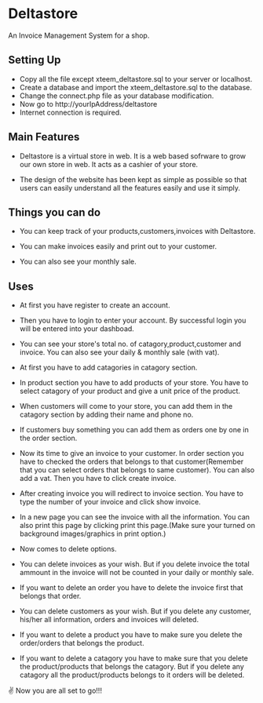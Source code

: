 # Deltastore
An Invoice Management System for a shop.

## Setting Up
  * Copy all the file except xteem_deltastore.sql to your server or localhost.
  * Create a database and import the xteem_deltastore.sql to the database.
  * Change the connect.php file as your database modification.
  * Now go to http://yourIpAddress/deltastore
  * Internet connection is required.
  
## Main Features
- Deltastore is a virtual store in web. It is a web based sofrware to grow our own store in web. It acts as a cashier of your store.

- The design of the website has been kept as simple as possible so that users can easily understand all the features easily and use it simply.

## Things you can do
- You can keep track of your products,customers,invoices with Deltastore.

- You can make invoices easily and print out to your customer.

- You can also see your monthly sale.

## Uses
- At first you have register to create an account.

- Then you have to login to enter your account. By successful login you will be entered into your dashboad.

- You can see your store's total no. of catagory,product,customer and invoice. You can also see your daily & monthly sale (with vat).

- At first you have to add catagories in catagory section.

- In product section you have to add products of your store. You have to select catagory of your product and give a unit price of the product.

- When customers will come to your store, you can add them in the catagory section by adding their name and phone no.

- If customers buy something you can add them as orders one by one in the order section.

- Now its time to give an invoice to your customer. In order section you have to checked the orders that belongs to that customer(Remember that you can select orders that belongs to same customer). You can also add a vat. Then you have to click create invoice.

- After creating invoice you will redirect to invoice section. You have to type the number of your invoice and click show invoice.

- In a new page you can see the invoice with all the information. You can also print this page by clicking print this page.(Make sure your turned on background images/graphics in print option.)

- Now comes to delete options.

- You can delete invoices as your wish. But if you delete invoice the total ammount in the invoice will not be counted in your daily or monthly sale.

- If you want to delete an order you have to delete the invoice first that belongs that order.

- You can delete customers as your wish. But if you delete any customer, his/her all information, orders and invoices will deleted.

- If you want to delete a product you have to make sure you delete the order/orders that belongs the product.

- If you want to delete a catagory you have to make sure that you delete the product/products that belongs the catagory. But if you delete any catagory all the product/products belongs to it orders will be deleted.

✌ Now you are all set to go!!!
